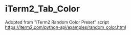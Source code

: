 # iTerm2_Tab_Color
Adopted from "iTerm2 Random Color Preset" script https://iterm2.com/python-api/examples/random_color.html

